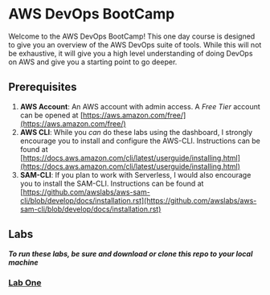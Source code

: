 # AWS DevOps BootCamp
Welcome to the AWS DevOps BootCamp! This one day course is designed to give you an overview of the AWS DevOps suite of tools. While this will not be exhaustive, it will give you a high level understanding of doing DevOps on AWS and give you a starting point to go deeper.

## Prerequisites
1. **AWS Account**: An AWS account with admin access. A *Free Tier* account can be opened at [https://aws.amazon.com/free/](https://aws.amazon.com/free/)
2. **AWS CLI**: While you *can* do these labs using the dashboard, I strongly encourage you to install and configure the AWS-CLI. Instructions can be found at [https://docs.aws.amazon.com/cli/latest/userguide/installing.html](https://docs.aws.amazon.com/cli/latest/userguide/installing.html)
3. **SAM-CLI**: If you plan to work with Serverless, I would also encourage you to install the SAM-CLI. Instructions can be found at [https://github.com/awslabs/aws-sam-cli/blob/develop/docs/installation.rst](https://github.com/awslabs/aws-sam-cli/blob/develop/docs/installation.rst)

## Labs
***To run these labs, be sure and download or clone this repo to your local machine***

### [Lab One](lab1)


<!--stackedit_data:
eyJoaXN0b3J5IjpbNDE2MDUxODUzLDE2OTcxNTQ4ODksLTIxND
Y4OTAzMSwtMTY3MjkwOTM0MSwzMzI1NTYxMzksMTUwOTA1NzA3
MywzNDUzNDEzMjcsLTExNzAxNDA1MzJdfQ==
-->